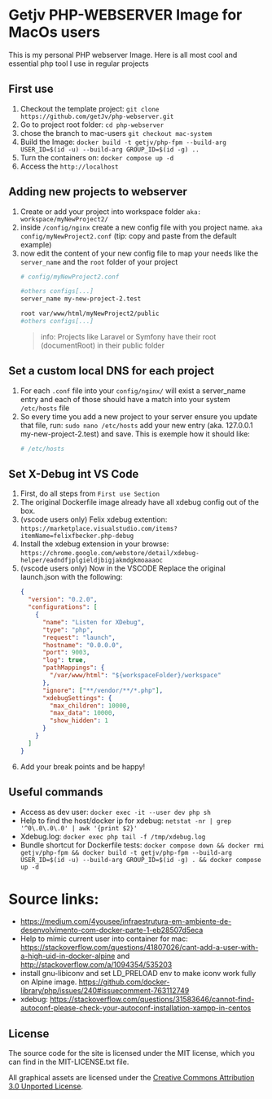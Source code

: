 # Getjv PHP-WEBSERVER Image for MacOs users

This is my personal PHP webserver Image. Here is all most cool and essential php tool I use in regular projects

## First use

1. Checkout the template project: `git clone https://github.com/getJv/php-webserver.git`
2. Go to project root folder: `cd php-webserver`
3. chose the branch to mac-users `git checkout mac-system` 
3. Build the Image: `docker build -t getjv/php-fpm --build-arg USER_ID=$(id -u) --build-arg GROUP_ID=$(id -g) ..`
4. Turn the containers on: `docker compose up -d`
5. Access the `http://localhost`

## Adding new projects to webserver

1. Create or add your project into workspace folder `aka: workspace/myNewProject2/`
2. inside `/config/nginx` create a new config file with you project name. `aka config/myNewProject2.conf`
   (tip: copy and paste from the default example)
3. now edit the content of your new config file to map your needs like the `server_name` and the `root` folder of your project
   ```bash
   # config/myNewProject2.conf
   
   #others configs[...]
   server_name my-new-project-2.test
   
   root var/www/html/myNewProject2/public
   #others configs[...]
   ```
   > info: Projects like Laravel or Symfony have their root (documentRoot) in their public folder

## Set a custom local DNS for each project

1. For each `.conf` file into your `config/nginx/` will exist a server_name entry and each of those should have a match into your system `/etc/hosts` file
2. So every time you add a new project to your server ensure you update that file, run:
   `sudo nano /etc/hosts` add your new entry (aka. 127.0.0.1 my-new-project-2.test) and save.
   This is exemple how it should like:
   ```bash
   # /etc/hosts
   ```

## Set X-Debug int VS Code

1. First, do all steps from `First use Section`
2. The original Dockerfile image already have all xdebug config out of the box.
3. (vscode users only) Felix xdebug extention: `https://marketplace.visualstudio.com/items?itemName=felixfbecker.php-debug`
4. Install the xdebug extension in your browse: `https://chrome.google.com/webstore/detail/xdebug-helper/eadndfjplgieldjbigjakmdgkmoaaaoc`
5. (vscode users only) Now in the VSCODE Replace the original launch.json with the following:
   ```json
   {
     "version": "0.2.0",
     "configurations": [
       {
         "name": "Listen for XDebug",
         "type": "php",
         "request": "launch",
         "hostname": "0.0.0.0",
         "port": 9003,
         "log": true,
         "pathMappings": {
           "/var/www/html": "${workspaceFolder}/workspace"
         },
         "ignore": ["**/vendor/**/*.php"],
         "xdebugSettings": {
           "max_children": 10000,
           "max_data": 10000,
           "show_hidden": 1
         }
       }
     ]
   }
   ```
6. Add your break points and be happy!

## Useful commands
- Access as dev user: `docker exec -it --user dev php sh `
- Help to find the host/docker ip for xdebug: `netstat -nr | grep '^0\.0\.0\.0' | awk '{print $2}'`
- Xdebug.log: `docker exec php tail -f /tmp/xdebug.log`
- Bundle shortcut for Dockerfile tests: `docker compose down && docker rmi getjv/php-fpm && docker build -t getjv/php-fpm --build-arg USER_ID=$(id -u) --build-arg GROUP_ID=$(id -g) . && docker compose up -d`

# Source links:
 - https://medium.com/4yousee/infraestrutura-em-ambiente-de-desenvolvimento-com-docker-parte-1-eb28507d5eca
 - Help to mimic current user into container for mac: https://stackoverflow.com/questions/41807026/cant-add-a-user-with-a-high-uid-in-docker-alpine and  http://stackoverflow.com/a/1094354/535203
 - install gnu-libiconv and set LD_PRELOAD env to make iconv work fully on Alpine image. https://github.com/docker-library/php/issues/240#issuecomment-763112749
 - xdebug: https://stackoverflow.com/questions/31583646/cannot-find-autoconf-please-check-your-autoconf-installation-xampp-in-centos

## License

The source code for the site is licensed under the MIT license, which you can find in
the MIT-LICENSE.txt file.

All graphical assets are licensed under the
[Creative Commons Attribution 3.0 Unported License](https://creativecommons.org/licenses/by/3.0/).